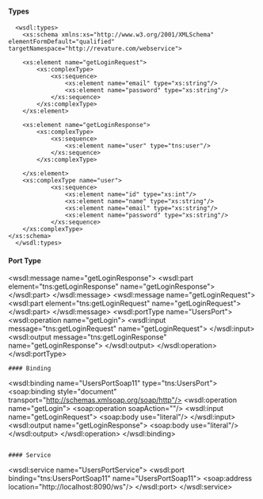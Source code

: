 #### Types
```
  <wsdl:types>
    <xs:schema xmlns:xs="http://www.w3.org/2001/XMLSchema" elementFormDefault="qualified" targetNamespace="http://revature.com/webservice">

	<xs:element name="getLoginRequest">
		<xs:complexType>
			<xs:sequence>
				<xs:element name="email" type="xs:string"/>
				<xs:element name="password" type="xs:string"/>
			</xs:sequence>
		</xs:complexType>
	</xs:element>
	
	<xs:element name="getLoginResponse">
		<xs:complexType>
			<xs:sequence>
				<xs:element name="user" type="tns:user"/>
			</xs:sequence>
		</xs:complexType>	
		
	</xs:element>
	<xs:complexType name="user">
			<xs:sequence>
				<xs:element name="id" type="xs:int"/>
				<xs:element name="name" type="xs:string"/>
				<xs:element name="email" type="xs:string"/>
				<xs:element name="password" type="xs:string"/>
			</xs:sequence>
	</xs:complexType>
</xs:schema>
  </wsdl:types>
  ```
####  Port Type
  <wsdl:message name="getLoginResponse">
    <wsdl:part element="tns:getLoginResponse" name="getLoginResponse">
    </wsdl:part>
  </wsdl:message>
  <wsdl:message name="getLoginRequest">
    <wsdl:part element="tns:getLoginRequest" name="getLoginRequest">
    </wsdl:part>
  </wsdl:message>
  <wsdl:portType name="UsersPort">
    <wsdl:operation name="getLogin">
      <wsdl:input message="tns:getLoginRequest" name="getLoginRequest">
    </wsdl:input>
      <wsdl:output message="tns:getLoginResponse" name="getLoginResponse">
    </wsdl:output>
    </wsdl:operation>
  </wsdl:portType>
  ```
#### Binding
```
  <wsdl:binding name="UsersPortSoap11" type="tns:UsersPort">
    <soap:binding style="document" transport="http://schemas.xmlsoap.org/soap/http"/>
    <wsdl:operation name="getLogin">
      <soap:operation soapAction=""/>
      <wsdl:input name="getLoginRequest">
        <soap:body use="literal"/>
      </wsdl:input>
      <wsdl:output name="getLoginResponse">
        <soap:body use="literal"/>
      </wsdl:output>
    </wsdl:operation>
  </wsdl:binding>
```

#### Service
```
  <wsdl:service name="UsersPortService">
    <wsdl:port binding="tns:UsersPortSoap11" name="UsersPortSoap11">
      <soap:address location="http://localhost:8090/ws"/>
    </wsdl:port>
  </wsdl:service>
  ```
